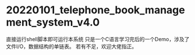 # 20220101_telephone_book_management_system_v4.0
直接运行shell脚本即可运行本系统
只是一个C语言学习完后的一个Demo，涉及了文件I/O，数据结构的单链表。
若有不足，欢迎大佬指正。
